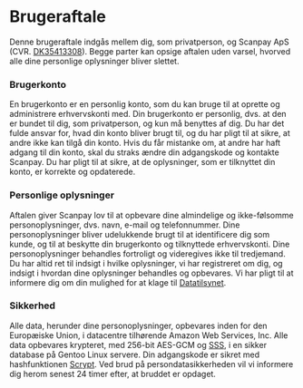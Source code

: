 # Brugeraftale
Denne brugeraftale indgås mellem dig, som privatperson, og Scanpay ApS (CVR.
[DK35413308](https://datacvr.virk.dk/data/visenhed?enhedstype=virksomhed&id=35413308&soeg=35413308)). Begge parter kan opsige aftalen uden varsel, hvorved alle dine personlige oplysninger bliver slettet.

### Brugerkonto
En brugerkonto er en personlig konto, som du kan bruge til at oprette og administrere erhvervskonti med. Din brugerkonto er personlig, dvs. at den er bundet til dig, som privatperson, og kun må benyttes af dig. Du har det fulde ansvar for, hvad din konto bliver brugt til, og du har pligt til at sikre, at andre ikke kan tilgå din konto. Hvis du får mistanke om, at andre har haft adgang til din konto, skal du straks ændre din adgangskode og kontakte Scanpay. Du har pligt til at sikre, at de oplysninger, som er tilknyttet din konto, er korrekte og opdaterede.

### Personlige oplysninger
Aftalen giver Scanpay lov til at opbevare dine almindelige og ikke-følsomme personoplysninger, dvs. navn, e-mail og telefonnummer. Dine personoplysninger bliver udelukkende brugt til at identificere dig som kunde, og til at beskytte din brugerkonto og tilknyttede erhvervskonti. Dine personoplysninger behandles fortroligt og videregives ikke til tredjemand. Du har altid ret til indsigt i hvilke oplysninger, vi har registreret om dig, og indsigt i hvordan dine oplysninger behandles og opbevares. Vi har pligt til at informere dig om din mulighed for at klage til [Datatilsynet](https://www.datatilsynet.dk/databeskyttelse/klage-til-datatilsynet).

### Sikkerhed
Alle data, herunder dine personoplysninger, opbevares inden for den Europæiske Union, i datacentre tilhørende Amazon Web Services, Inc. Alle data opbevares krypteret, med 256-bit AES-GCM og [SSS](https://en.wikipedia.org/wiki/Shamir%27s_Secret_Sharing), i en sikker database på Gentoo Linux servere. Din adgangskode er sikret med hashfunktionen [Scrypt](https://github.com/Tarsnap/scrypt). Ved brud på persondatasikkerheden vil vi informere dig herom senest 24 timer efter, at bruddet er opdaget.
